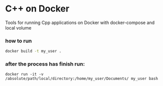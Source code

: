 # C++ on Docker
Tools for running Cpp applications on Docker with docker-compose and local volume


### how to run

```bash
docker build -t my_user .
```

### after the process has finish run:

```
docker run -it -v /absolute/path/local/directory:/home/my_user/Documents/ my_user bash
```
